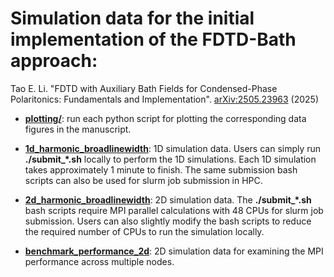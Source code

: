 # Simulation data for the initial implementation of the FDTD-Bath approach:

Tao E. Li. "FDTD with Auxiliary Bath Fields for Condensed-Phase Polaritonics: Fundamentals and Implementation". [arXiv:2505.23963](https://arxiv.org/abs/2505.23963) (2025)

- [**plotting/**](./plotting/): run each python script for plotting the corresponding data figures in the manuscript.

- [**1d_harmonic_broadlinewidth**](./1d_harmonic_broadlinewidth/): 1D simulation data. Users can simply run **./submit_*.sh** locally to perform the 1D simulations. Each 1D simulation takes approximately 1 minute to finish. The same submission bash scripts can also be used for slurm job submission in HPC.

- [**2d_harmonic_broadlinewidth**](./2d_harmonic_broadlinewidth/): 2D simulation data. The **./submit_*.sh** bash scripts require MPI parallel calculations with 48 CPUs for slurm job submission. Users can also slightly modify the bash scripts to reduce the required number of CPUs to run the simulation locally.

- [**benchmark_performance_2d**](./benchmark_performance_2d/): 2D simulation data for examining the MPI performance across multiple nodes.
